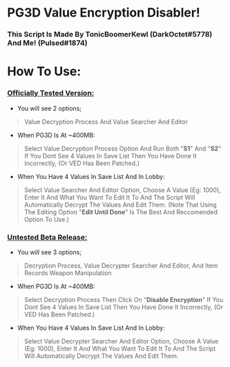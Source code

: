 # PG3D Value Encryption Disabler!
### This Script Is Made By TonicBoomerKewl (DarkOctet#5778) And Me! (Pulsed#1874)

# How To Use:
### [Officially Tested Version:](https://github.com/ChrxnZ/PG3D-22.5.4-Value-Encryption-Disabler-GG-Script/blob/main/PG3D%2022.5.4%20Value%20Encryption%20Disabler%20Made%20By%20ChrxnZ%20Or%20Pulsed%231874.lua)
* You will see 2 options;
> Value Decryption Process And Value Searcher And Editor
* When PG3D Is At ~400MB:
> Select Value Decryption Process Option And Run Both "**S1**" And "**S2**"
> If You Dont See 4 Values In Save List Then You Have Done It Incorrectly, (Or VED Has Been Patched.)
* When You Have 4 Values In Save List And In Lobby:
> Select Value Searcher And Editor Option, Choose A Value (Eg: 1000), Enter It And What You Want To Edit It To And The Script Will Automatically Decrypt The Values And Edit Them. (Note That Using The Editing Option "**Edit Until Done**" Is The Best And Reccomended Option To Use.)

### [Untested Beta Release:](https://github.com/ChrxnZ/PG3D-22.5.4-Value-Encryption-Disabler-GG-Script/blob/main/BETA.lua)
* You will see 3 options;
> Decryption Process, Value Decrypter Searcher And Editor, And Item Records Weapon Manipulation
* When PG3D Is At ~400MB:
> Select Decryption Process Then Click On "**Disable Encryption**"
> If You Dont See 4 Values In Save List Then You Have Done It Incorrectly, (Or VED Has Been Patched.)
* When You Have 4 Values In Save List And In Lobby:
> Select Value Decrypter Searcher And Editor Option, Choose A Value (Eg: 1000), Enter It And What You Want To Edit It To And The Script Will Automatically Decrypt The Values And Edit Them.

